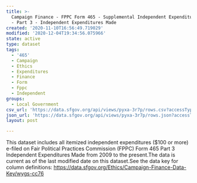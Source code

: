 ```yaml
---
title: >-
  Campaign Finance - FPPC Form 465 - Supplemental Independent Expenditure Report
  - Part 3 - Independent Expenditures Made
created: '2020-11-10T16:56:49.719029'
modified: '2020-12-04T19:34:56.075966'
state: active
type: dataset
tags:
  - '465'
  - Campaign
  - Ethics
  - Expenditures
  - Finance
  - Form
  - Fppc
  - Independent
groups:
  - Local Government
csv_url: 'https://data.sfgov.org/api/views/pyxa-3r7p/rows.csv?accessType=DOWNLOAD'
json_url: 'https://data.sfgov.org/api/views/pyxa-3r7p/rows.json?accessType=DOWNLOAD'
layout: post

---
```

This dataset includes all itemized independent expenditures ($100 or more) e-filed on Fair Political Practices Commission (FPPC) Form 465 Part 3 Independent Expenditures Made from 2009 to the present.The data is current as of the last modified date on this dataset.See the data key for column definitions:  https://data.sfgov.org/Ethics/Campaign-Finance-Data-Key/wygs-cc76
